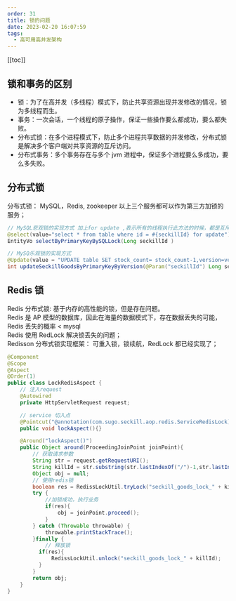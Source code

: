 ```yaml
---
order: 31
title: 锁的问题
date: 2023-02-20 16:07:59
tags: 
  - 高可用高并发架构
---
```


<!-- more -->
[[toc]]

## 锁和事务的区别

- 锁：为了在高并发（多线程）模式下，防止共享资源出现并发修改的情况，锁为多线程而生。
- 事务：一次会话，一个线程的原子操作，保证一些操作要么都成功，要么都失败。
- 分布式锁：在多个进程模式下，防止多个进程共享数据的并发修改，分布式锁是解决多个客户端对共享资源的互斥访问。
- 分布式事务：多个事务存在与多个 jvm 进程中，保证多个进程要么多成功，要么多失败。

## 分布式锁

分布式锁： MySQL，Redis, zookeeper 以上三个服务都可以作为第三方加锁的服务；

```java
// MySQL悲观锁的实现方式 加上for update ,表示所有的线程执行此方法的时候，都是互斥的访问关系；
@select(value="select * from table where id = #{seckillId} for update")
EntityVo selectByPrimaryKeyBySQLLock(Long seckillId )

// MySQ乐观锁的实现方式
@Update(value = "UPDATE table SET stock_count= stock_count-1,version=version+1 WHERE id = #{seckillId} AND version = #{version}")
int updateSeckillGoodsByPrimaryKeyByVersion(@Param("seckillId") Long seckillId, @Param("version") Integer version);

```

## Redis 锁

Redis 分布式锁: 基于内存的高性能的锁，但是存在问题。  
Redis 是 AP 模型的数据库，因此在海量的数据模式下，存在数据丢失的可能，Redis 丢失的概率 < mysql  
Redis 使用 RedLock 解决锁丢失的问题；  
Redisson 分布式锁实现框架： 可重入锁，锁续航，RedLock 都已经实现了；

```java
@Component
@Scope
@Aspect
@Order(1)
public class LockRedisAspect {
    // 注入request
    @Autowired
    private HttpServletRequest request;

    // service 切入点
    @Pointcut("@annotation(com.sugo.seckill.aop.redis.ServiceRedisLock)")
    public void lockAspect(){}

    @Around("lockAspect()")
    public Object around(ProceedingJoinPoint joinPoint){
        // 获取请求参数
        String str = request.getRequestURI();
        String killId = str.substring(str.lastIndexOf("/")-1,str.lastIndexOf("/"));
        Object obj = null;
        // 使用redis锁
        boolean res = RedissLockUtil.tryLock("seckill_goods_lock_" + killId,TimeUnit.SECONDS,3,10);
        try {
            //加锁成功，执行业务
            if(res){
                obj = joinPoint.proceed();
            }
        } catch (Throwable throwable) {
            throwable.printStackTrace();
        }finally {
            // 释放锁
          if(res){
              RedissLockUtil.unlock("seckill_goods_lock_" + killId);
          }
        }
        return obj;
    }
}
```
